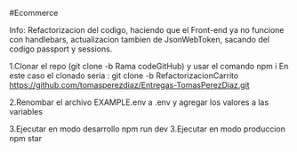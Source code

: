 #Ecommerce

Info: Refactorizacion del codigo, haciendo que el Front-end ya no funcione con handlebars, actualizacion tambien de JsonWebToken, sacando del codigo passport y sessions.

1.Clonar el repo (git clone -b Rama codeGitHub) y usar el comando npm i
En este caso el clonado seria : git clone -b RefactorizacionCarrito https://github.com/tomasperezdiaz/Entregas-TomasPerezDiaz.git

2.Renombar el archivo EXAMPLE.env a .env y agregar los valores a las variables

3.Ejecutar en modo desarrollo npm run dev
3.Ejecutar en modo produccion npm star

